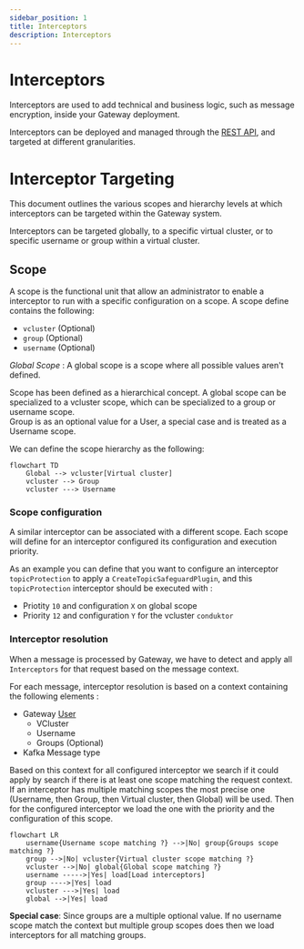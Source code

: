 ```yaml
---
sidebar_position: 1
title: Interceptors
description: Interceptors
---
```



# Interceptors

Interceptors are used to add technical and business logic, such as message encryption, inside your Gateway deployment. 

Interceptors can be deployed and managed through the [REST API](https://developers.conduktor.io/), and targeted at different granularities.

# Interceptor Targeting

This document outlines the various scopes and hierarchy levels at which interceptors can be targeted within the Gateway system. 

Interceptors can be targeted globally, to a specific virtual cluster, or to specific username or group within a virtual cluster.

## Scope

A scope is the functional unit that allow an administrator to enable a interceptor to run with a specific configuration on a scope.
A scope define contains the following:
 - `vcluster` (Optional)
 - `group` (Optional)
 - `username` (Optional)

_Global Scope_ : A global scope is a scope where all possible values aren't defined.

Scope has been defined as a hierarchical concept. A global scope can be specialized to a vcluster scope, which can be specialized to a group or username scope.  
Group is as an optional value for a User, a special case and is treated as a Username scope.

We can define the scope hierarchy as the following:
```mermaid
flowchart TD
    Global --> vcluster[Virtual cluster]
    vcluster --> Group
    vcluster ---> Username
```

### Scope configuration

A similar interceptor can be associated with a different scope. Each scope will define for an interceptor configured its configuration and execution priority.  

As an example you can define that you want to configure an interceptor `topicProtection` to apply a `CreateTopicSafeguardPlugin`, and this `topicProtection` interceptor should be executed with : 
- Priotity `10` and configuration `X` on global scope
- Priority `12` and configuration `Y` for the vcluster `conduktor`


### Interceptor resolution

When a message is processed by Gateway, we have to detect and apply all `Interceptors` for that request based on the message context.

For each message, interceptor resolution is based on a context containing the following elements :
 - Gateway [User](service-accounts) 
   - VCluster
   - Username
   - Groups (Optional)
 - Kafka Message type

Based on this context for all configured interceptor we search if it could apply by search if there is at least one scope matching the request context.
If an interceptor has multiple matching scopes the most precise one (Username, then Group, then Virtual cluster, then Global) will be used.
Then for the configured interceptor we load the one with the priority and the configuration of this scope.

```mermaid
flowchart LR
    username{Username scope matching ?} -->|No| group{Groups scope matching ?}
    group -->|No| vcluster{Virtual cluster scope matching ?}
    vcluster -->|No| global{Global scope matching ?}
    username ----->|Yes| load[Load interceptors]
    group ---->|Yes| load
    vcluster --->|Yes| load
    global -->|Yes| load
```

__Special case__: Since groups are a multiple optional value. If no username scope match the context but multiple group scopes does then we load interceptors for all matching groups.